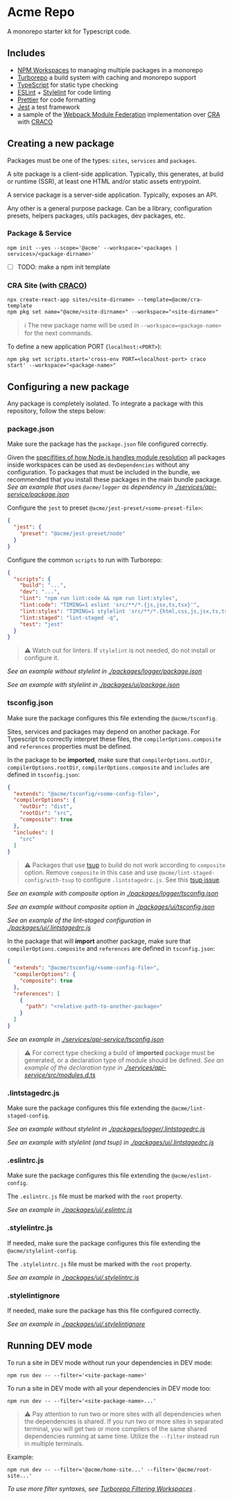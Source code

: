 # Acme Repo

A monorepo starter kit for Typescript code.

## Includes

- [NPM Workspaces](https://docs.npmjs.com/cli/v9/using-npm/workspaces) to
  managing multiple packages in a monorepo
- [Turborepo](https://turbo.build/repo/) a build system with caching and
  monorepo support
- [TypeScript](https://www.typescriptlang.org/) for static type checking
- [ESLint](https://eslint.org/) + [Stylelint](https://stylelint.io/) for code
  linting
- [Prettier](https://prettier.io) for code formatting
- [Jest](https://jestjs.io) a test framework
- a sample of the
  [Webpack Module Federation](https://webpack.js.org/concepts/module-federation/)
  implementation over [CRA](https://create-react-app.dev/) with
  [CRACO](https://craco.js.org/)

## Creating a new package

Packages must be one of the types: `sites`, `services` and `packages`.

A site package is a client-side application. Typically, this generates, at
build or runtime (SSR), at least one HTML and/or static assets entrypoint.

A service package is a server-side application. Typically, exposes an API.

Any other is a general purpose package. Can be a library,
configuration presets, helpers packages, utils packages, dev packages, etc.

### Package & Service

```shell
npm init --yes --scope='@acme' --workspace='<packages | services>/<package-dirname>'
```

- [ ] TODO: make a npm init template

### CRA Site (with [CRACO](https://craco.js.org/))

```shell
npx create-react-app sites/<site-dirname> --template=@acme/cra-template
npm pkg set name="@acme/<site-dirname>" --workspace="<site-dirname>"
```

> :information_source: The new package name will be used in
> `--workspace=<package-name>` for the next commands.

To define a new application PORT (`localhost:<PORT>`):

```shell
npm pkg set scripts.start='cross-env PORT=<localhost-port> craco start' --workspace="<package-name>"
```

## Configuring a new package

Any package is completely isolated. To integrate a package with this repository,
follow the steps below:

### package.json

Make sure the package has the `package.json` file configured correctly.

Given the
[specifities of how Node.js handles module resolution](https://nodejs.org/dist/latest-v14.x/docs/api/modules.html#modules_all_together)
all packages inside workspaces can be used as `devDependencies` without
any configuration. To packages that must be included in the bundle, we
recommended that you install these packages in the main bundle package. _See an
example that uses `@acme/logger` as dependency in
[./services/api-service/package.json](./services/api-service/package.json)_

Configure the `jest` to preset `@acme/jest-preset/<some-preset-file>`:

```json
{
  "jest": {
    "preset": "@acme/jest-preset/node"
  }
}
```

Configure the common `scripts` to run with Turborepo:

```json
{
  "scripts": {
    "build": "...",
    "dev": "...",
    "lint": "npm run lint:code && npm run lint:styles",
    "lint:code": "TIMING=1 eslint 'src/**/*.{js,jsx,ts,tsx}'",
    "lint:styles": "TIMING=1 stylelint 'src/**/*.{html,css,js,jsx,ts,tsx}'",
    "lint:staged": "lint-staged -q",
    "test": "jest"
  }
}
```

> :warning: Watch out for linters. If `stylelint` is not needed, do not
> install or configure it.

_See an example without stylelint in
[./packages/logger/package.json](./packages/logger/package.json)_

_See an example with stylelint in
[./packages/ui/package.json](./packages/ui/package.json)_

### tsconfig.json

Make sure the package configures this file extending the `@acme/tsconfig`.

Sites, services and packages may depend on another package. For Typescript
to correctly interpret these files, the `compilerOptions.composite` and
`references` properties must be defined.

In the package to be **imported**, make sure that `compilerOptions.outDir`,
`compilerOptions.rootDir`, `compilerOptions.composite` and `includes` are
defined in `tsconfig.json`:

```json
{
  "extends": "@acme/tsconfig/<some-config-file>",
  "compilerOptions": {
    "outDir": "dist",
    "rootDir": "src",
    "composite": true
  },
  "includes": [
    "src"
  ]
}
```

> :warning: Packages that use [tsup](https://github.com/egoist/tsup) to build
> do not work according to `composite` option. Remove `composite` in this
> case and use `@acme/lint-staged-config/with-tsup` to configure
> `.lintstagedrc.js`. See this
> [tsup issue](https://github.com/egoist/tsup/issues/647).

_See an example with composite option in
[./packages/logger/tsconfig.json](./packages/logger/tsconfig.json)_

_See an example without composite option in
[./packages/ui/tsconfig.json](./packages/ui/tsconfig.json)_

_See an example of the lint-staged configuration in
[./packages/ui/.lintstagedrc.js](./packages/ui/.lintstagedrc.js)_

In the package that will **import** another package, make sure that
`compilerOptions.composite` and `references` are defined in `tsconfig.json`:

```json
{
  "extends": "@acme/tsconfig/<some-config-file>",
  "compilerOptions": {
    "composite": true
  },
  "references": [
    {
      "path": "<relative-path-to-another-package>"
    }
  ]
}
```

_See an example in
[./services/api-service/tsconfig.json](./services/api-service/tsconfig.json)_

> :warning: For correct type checking a build of **imported** package must be
> generated, or a declaration type of module should be defined. _See an example
> of the declaration type in
> [./services/api-service/src/modules.d.ts](./services/api-service/src/modules.d.ts)_

### .lintstagedrc.js

Make sure the package configures this file extending the
`@acme/lint-staged-config`.

_See an example without stylelint in
[./packages/logger/.lintstagedrc.js](./packages/logger/.lintstagedrc.js)_

_See an example with stylelint (and tsup) in
[./packages/ui/.lintstagedrc.js](./packages/ui/.lintstagedrc.js)_

### .eslintrc.js

Make sure the package configures this file extending the `@acme/eslint-config`.

The `.eslintrc.js` file must be marked with the `root` property.

_See an example in
[./packages/ui/.eslintrc.js](./packages/ui/.eslintrc.js)_

### .stylelintrc.js

If needed, make sure the package configures this file extending the
`@acme/stylelint-config`.

The `.stylelintrc.js` file must be marked with the `root` property.

_See an example in
[./packages/ui/.stylelintrc.js](./packages/ui/.stylelintrc.js)_

### .stylelintignore

If needed, make sure the package has this file configured correctly.

_See an example in
[./packages/ui/.stylelintignore](./packages/ui/.stylelintignore)_

## Running DEV mode

To run a site in DEV mode without run your dependencies in DEV mode:

```shell
npm run dev -- --filter='<site-package-name>'
```

To run a site in DEV mode with all your dependencies in DEV mode too:

```shell
npm run dev -- --filter='<site-package-name>...'
```

> :warning: Pay attention to run two or more sites with all dependencies when
> the dependencies is shared. If you run two or more sites in separated
> terminal, you will get two or more compilers of the same shared dependencies
> running at same time. Utilize the `--filter` instead run in multiple
> terminals.

Example:

```shell
npm run dev -- --filter='@acme/home-site...' --filter='@acme/root-site...'
```

_To use more filter syntaxes, see
[Turborepo Filtering Workspaces](https://turbo.build/repo/docs/core-concepts/monorepos/filtering)
._
